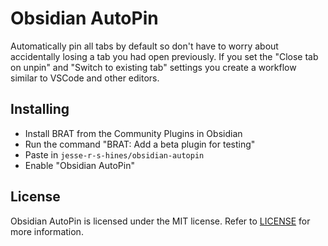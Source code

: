 # Obsidian AutoPin

Automatically pin all tabs by default so don't have to worry about accidentally losing a tab you had open previously. If
you set the "Close tab on unpin" and "Switch to existing tab" settings you create a workflow similar to VSCode and other
 editors.

## Installing

- Install BRAT from the Community Plugins in Obsidian
- Run the command "BRAT: Add a beta plugin for testing"
- Paste in `jesse-r-s-hines/obsidian-autopin`
- Enable "Obsidian AutoPin"

## License

Obsidian AutoPin is licensed under the MIT license. Refer to [LICENSE](LICENSE.TXT) for more information.

